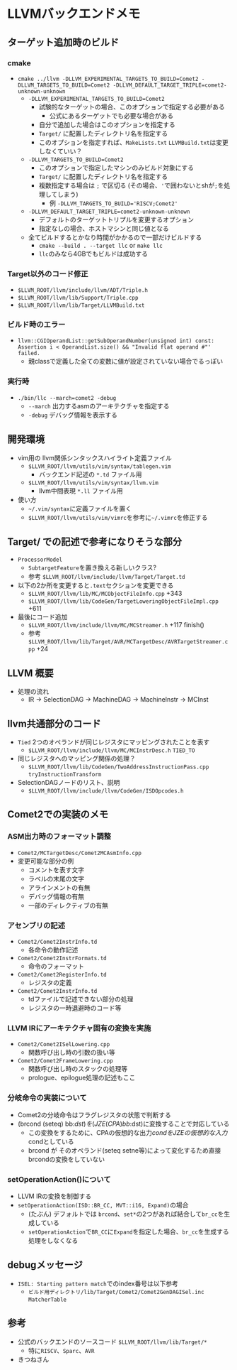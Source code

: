 # LLVMバックエンドメモ

## ターゲット追加時のビルド

### cmake
* `cmake ../llvm -DLLVM_EXPERIMENTAL_TARGETS_TO_BUILD=Comet2 -DLLVM_TARGETS_TO_BUILD=Comet2 -DLLVM_DEFAULT_TARGET_TRIPLE=comet2-unknown-unknown`
    * `-DLLVM_EXPERIMENTAL_TARGETS_TO_BUILD=Comet2`
        * 試験的なターゲットの場合、このオプションで指定する必要がある
            * 公式にあるターゲットでも必要な場合がある
        * 自分で追加した場合はこのオプションを指定する
        * `Target/` に配置したディレクトリ名を指定する
        * このオプションを指定すれば、`MakeLists.txt` `LLVMBuild.txt`は変更しなくていい？
    * `-DLLVM_TARGETS_TO_BUILD=Comet2`
        * このオプションで指定したマシンのみビルド対象にする
        * `Target/` に配置したディレクトリ名を指定する
        * 複数指定する場合は `;` で区切る (その場合、`'`で囲わないとshが`;`を処理してしまう)
            * 例 `-DLLVM_TARGETS_TO_BUILD='RISCV;Comet2'`
    * `-DLLVM_DEFAULT_TARGET_TRIPLE=comet2-unknown-unknown`
        * デフォルトのターゲットトリプルを変更するオプション
        * 指定なしの場合、ホストマシンと同じ値となる
    * 全てビルドするとかなり時間がかかるので一部だけビルドする
        * `cmake --build . --target llc` or `make llc`
        * `llc`のみなら4GBでもビルドは成功する

### Target以外のコード修正
* `$LLVM_ROOT/llvm/include/llvm/ADT/Triple.h`
* `$LLVM_ROOT/llvm/lib/Support/Triple.cpp`
* `$LLVM_ROOT/llvm/lib/Target/LLVMBuild.txt`

### ビルド時のエラー
* `llvm::CGIOperandList::getSubOperandNumber(unsigned int) const: Assertion i < OperandList.size() && "Invalid flat operand #"' failed.`
    * 親classで定義した全ての変数に値が設定されていない場合でるっぽい

### 実行時
* `./bin/llc --march=comet2 -debug`
    * `--march` 出力するasmのアーキテクチャを指定する
    * `-debug` デバッグ情報を表示する

## 開発環境
* vim用の llvm関係シンタックスハイライト定義ファイル
    * `$LLVM_ROOT/llvm/utils/vim/syntax/tablegen.vim`
        * バックエンド記述の `*.td` ファイル用
    * `$LLVM_ROOT/llvm/utils/vim/syntax/llvm.vim`
        * llvm中間表現 `*.ll` ファイル用
* 使い方
    * `~/.vim/syntax`に定義ファイルを置く
    * `$LLVM_ROOT/llvm/utils/vim/vimrc`を参考に`~/.vimrc`を修正する


## Target/ での記述で参考になりそうな部分
* `ProcessorModel`
    * `SubtargetFeature`を置き換える新しいクラス?
    * 参考 `$LLVM_ROOT/llvm/include/llvm/Target/Target.td`
* 以下の2か所を変更すると`.text`セクションを変更できる
    * `$LLVM_ROOT/llvm/lib/MC/MCObjectFileInfo.cpp` +343
    * `$LLVM_ROOT/llvm/lib/CodeGen/TargetLoweringObjectFileImpl.cpp` +611
* 最後にコード追加
    * `$LLVM_ROOT/llvm/include/llvm/MC/MCStreamer.h` +117 finish()
    * 参考 `$LLVM_ROOT/llvm/lib/Target/AVR/MCTargetDesc/AVRTargetStreamer.cpp` +24


## LLVM 概要
* 処理の流れ
    * IR -> SelectionDAG -> MachineDAG -> MachineInstr -> MCInst


## llvm共通部分のコード
* `Tied` 2つのオペランドが同じレジスタにマッピングされたことを表す
    * `$LLVM_ROOT/llvm/include/llvm/MC/MCInstrDesc.h` `TIED_TO`
* 同じレジスタへのマッピング関係の処理？
    * `$LLVM_ROOT/llvm/lib/CodeGen/TwoAddressInstructionPass.cpp` `tryInstructionTransform`
* SelectionDAGノードのリスト、説明
    * `$LLVM_ROOT/llvm/include/llvm/CodeGen/ISDOpcodes.h`


## Comet2での実装のメモ

### ASM出力時のフォーマット調整
* `Comet2/MCTargetDesc/Comet2MCAsmInfo.cpp`
* 変更可能な部分の例
    * コメントを表す文字
    * ラベルの末尾の文字
    * アラインメントの有無
    * デバッグ情報の有無
    * 一部のディレクティブの有無

### アセンブリの記述
* `Comet2/Comet2InstrInfo.td`
    * 各命令の動作記述
* `Comet2/Comet2InstrFormats.td`
    * 命令のフォーマット
* `Comet2/Comet2RegisterInfo.td`
    * レジスタの定義
* `Comet2/Comet2InstrInfo.td`
    * tdファイルで記述できない部分の処理
    * レジスタの一時退避時のコード等

### LLVM IRにアーキテクチャ固有の変換を実施
* `Comet2/Comet2ISelLowering.cpp`
    * 関数呼び出し時の引数の扱い等
* `Comet2/Comet2FrameLowering.cpp`
    * 関数呼び出し時のスタックの処理等
    * prologue、epilogue処理の記述もここ

### 分岐命令の実装について
* Comet2の分岐命令はフラグレジスタの状態で判断する
* (brcond (seteq) bb:$dst)を(JZE (CPA) bb:$dst)に変換することで対応している
    * この変換をするために、CPAの仮想的な出力$condをJZEの仮想的な入力$condとしている
    * brcond が そのオペランド(seteq setne等)によって変化するため直接brcondの変換をしていない

### setOperationAction()について
* LLVM IRの変換を制御する
* `setOperationAction(ISD::BR_CC, MVT::i16, Expand)`の場合
    * (たぶん) デフォルトでは `brcond`、`set*`の2つがあれば結合して`br_cc`を生成している
    * `setOperationAction`で`BR_CC`に`Expand`を指定した場合、`br_cc`を生成する処理をしなくなる


## debugメッセージ
* `ISEL: Starting pattern match`でのindex番号は以下参考
    * `ビルド用ディレクトリ/lib/Target/Comet2/Comet2GenDAGISel.inc` `MatcherTable`


## 参考
* 公式のバックエンドのソースコード `$LLVM_ROOT/llvm/lib/Target/*`
    * 特に`RISCV`、`Sparc`、`AVR`
* きつねさん
